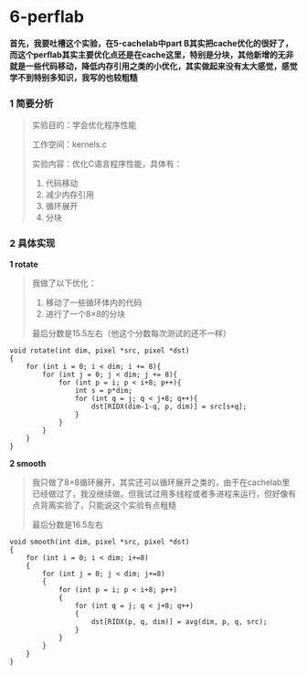 # 6-perflab

**首先，我要吐槽这个实验，在5-cachelab中part B其实把cache优化的很好了，而这个perflab其实主要优化点还是在cache这里，特别是分块，其他新增的无非就是一些代码移动，降低内存引用之类的小优化，其实做起来没有太大感觉，感觉学不到特别多知识，我写的也较粗糙**

### 1 简要分析

> 实验目的：学会优化程序性能
>
> 工作空间：kernels.c
>
> 实验内容：优化C语言程序性能，具体有：
>
> 1. 代码移动
> 2. 减少内存引用
> 3. 循环展开
> 4. 分块

### 2 具体实现

**1 rotate**

> 我做了以下优化：
>
> 1. 移动了一些循环体内的代码
> 2. 进行了一个8×8的分块
>
> 最后分数是15.5左右（他这个分数每次测试的还不一样）

```
void rotate(int dim, pixel *src, pixel *dst) 
{
    for (int i = 0; i < dim; i += 8){
        for (int j = 0; j < dim; j += 8){
            for (int p = i; p < i+8; p++){
                int s = p*dim;
                for (int q = j; q < j+8; q++){
                    dst[RIDX(dim-1-q, p, dim)] = src[s+q];
                }
            }
        }
    }
}
```

**2 smooth**

> 我只做了8×8循环展开，其实还可以循环展开之类的，由于在cachelab里已经做过了，我没继续做。但我试过用多线程或者多进程来运行，但好像有点背离实验了，只能说这个实验有点粗糙
>
> 最后分数是16.5左右

```
void smooth(int dim, pixel *src, pixel *dst) 
{
    for (int i = 0; i < dim; i+=8)
    {
        for (int j = 0; j < dim; j+=8)
        {
            for (int p = i; p < i+8; p++)
            {
                for (int q = j; q < j+8; q++)
                {
                    dst[RIDX(p, q, dim)] = avg(dim, p, q, src);
                }
            }
        }
    }
}
```

